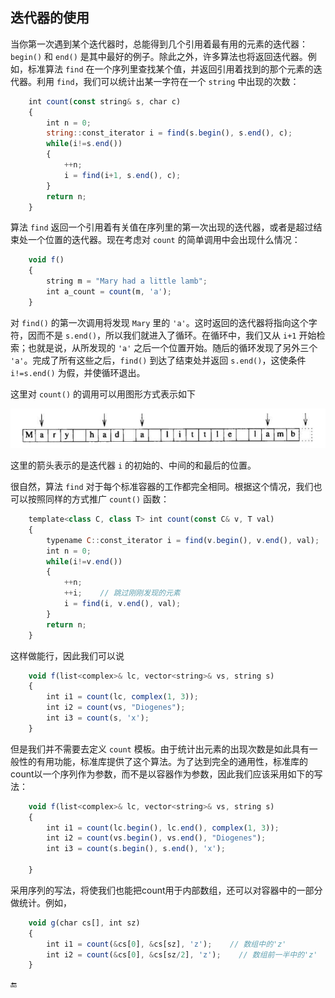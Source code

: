 ## 迭代器的使用

当你第一次遇到某个迭代器时，总能得到几个引用着最有用的元素的迭代器：`begin()` 和 `end()` 是其中最好的例子。除此之外，许多算法也将返回迭代器。例如，标准算法 `find` 在一个序列里查找某个值，并返回引用着找到的那个元素的迭代器。利用 `find`，我们可以统计出某一字符在一个 `string` 中出现的次数：

```javascript
    int count(const string& s, char c)
    {
        int n = 0;
        string::const_iterator i = find(s.begin(), s.end(), c);
        while(i!=s.end())
        {
            ++n;
            i = find(i+1, s.end(), c);
        }
        return n;
    }
```

算法 `find` 返回一个引用着有关值在序列里的第一次出现的迭代器，或者是超过结束处一个位置的迭代器。现在考虑对 `count` 的简单调用中会出现什么情况：

```javascript
    void f()
    {
        string m = "Mary had a little lamb";
        int a_count = count(m, 'a');
    }
```

对 `find()` 的第一次调用将发现 `Mary` 里的 `'a'`。这时返回的迭代器将指向这个字符，因而不是 `s.end()`，所以我们就进入了循环。在循环中，我们又从 `i+1` 开始检索；也就是说，从所发现的 `'a'` 之后一个位置开始。随后的循环发现了另外三个 `'a'`。完成了所有这些之后，`find()` 到达了结束处并返回 `s.end()`，这使条件 `i!=s.end()` 为假，并使循环退出。

这里对 `count()` 的调用可以用图形方式表示如下

![](/assets/3_8_1.png)

这里的箭头表示的是迭代器 `i` 的初始的、中间的和最后的位置。

很自然，算法 `find` 对于每个标准容器的工作都完全相同。根据这个情况，我们也可以按照同样的方式推广 `count()` 函数：

```javascript
    template<class C, class T> int count(const C& v, T val)
    {
        typename C::const_iterator i = find(v.begin(), v.end(), val);    //  "typename" 参见C.13.5节
        int n = 0;
        while(i!=v.end())
        {
            ++n;
            ++i;    // 跳过刚刚发现的元素
            i = find(i, v.end(), val);
        }
        return n;
    }
```

这样做能行，因此我们可以说

```javascript
    void f(list<complex>& lc, vector<string>& vs, string s)
    {
        int i1 = count(lc, complex(1, 3));
        int i2 = count(vs, "Diogenes");
        int i3 = count(s, 'x');
    }
```

但是我们并不需要去定义 `count` 模板。由于统计出元素的出现次数是如此具有一般性的有用功能，标准库提供了这个算法。为了达到完全的通用性，标准库的count以一个序列作为参数，而不是以容器作为参数，因此我们应该采用如下的写法：

```javascript
    void f(list<complex>& lc, vector<string>& vs, string s)
    {
        int i1 = count(lc.begin(), lc.end(), complex(1, 3));
        int i2 = count(vs.begin(), vs.end(), "Diogenes");
        int i3 = count(s.begin(), s.end(), 'x');

    }
```

采用序列的写法，将使我们也能把count用于内部数组，还可以对容器中的一部分做统计。例如，

```javascript
    void g(char cs[], int sz)
    {
        int i1 = count(&cs[0], &cs[sz], 'z');    // 数组中的'z'
        int i2 = count(&cs[0], &cs[sz/2], 'z');    // 数组前一半中的'z'
    }
```

🔚

